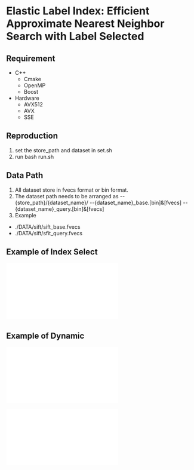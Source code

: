 # Elastic Label Index: Efficient Approximate Nearest Neighbor Search with Label Selected

## Requirement
* C++
  * Cmake
  * OpenMP
  * Boost
* Hardware
  * AVX512
  * AVX
  * SSE

## Reproduction
1. set the store_path and dataset in set.sh
2. run bash run.sh

## Data Path
1. All dataset store in fvecs format or bin format.
2. The dataset path needs to be arranged as
   --{store_path}/{dataset_name}/
   --{dataset_name}_base.[bin]&[fvecs]
   --{dataset_name}_query.[bin]&[fvecs]
3. Example
 * ./DATA/sift/sift_base.fvecs
 * ./DATA/sift/sfit_query.fvecs

## Example of Index Select
![Greedy Algorithm Running Example](./figure/Runing-Example.pdf "Greedy Result")

## Example of Dynamic
![Index Adjust Example](./figure/dynamic-adjust.pdf "Dynamic Index")

![Handle Unseen Label Example](./figure/dynamic-unseen.pdf "Unseen Label")


